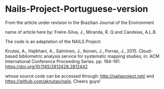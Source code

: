 # Nails-Project-Portuguese-version

From the article under revision in the Brazilian Journal of the Environment

name of article here by: Freire-Silva, J., Miranda, R. Q and Candeias, A.L.B.

The code is an adaptation of the NAILS Project:

Knutas, A., Hajikhani, A., Salminen, J., Ikonen, J., Porras, J., 2015. Cloud-based bibliometric analysis service for systematic mapping studies, in: ACM International Conference Proceeding Series. pp. 184–191. https://doi.org/10.1145/2812428.2812442

whose source code can be accessed through: http://nailsproject.net/ and https://github.com/aknutas/nails. Cheers guys!
